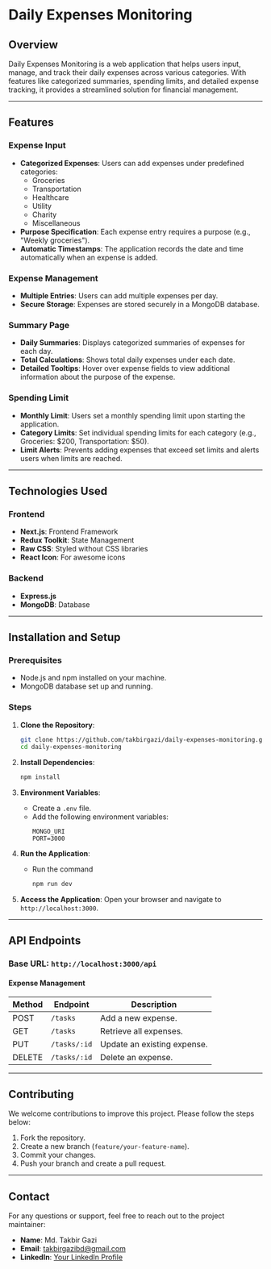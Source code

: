 # Daily Expenses Monitoring

## Overview
Daily Expenses Monitoring is a web application that helps users input, manage, and track their daily expenses across various categories. With features like categorized summaries, spending limits, and detailed expense tracking, it provides a streamlined solution for financial management.

---

## Features

### Expense Input
- **Categorized Expenses**: Users can add expenses under predefined categories:
  - Groceries
  - Transportation
  - Healthcare
  - Utility
  - Charity
  - Miscellaneous
- **Purpose Specification**: Each expense entry requires a purpose (e.g., "Weekly groceries").
- **Automatic Timestamps**: The application records the date and time automatically when an expense is added.

### Expense Management
- **Multiple Entries**: Users can add multiple expenses per day.
- **Secure Storage**: Expenses are stored securely in a MongoDB database.

### Summary Page
- **Daily Summaries**: Displays categorized summaries of expenses for each day.
- **Total Calculations**: Shows total daily expenses under each date.
- **Detailed Tooltips**: Hover over expense fields to view additional information about the purpose of the expense.

### Spending Limit
- **Monthly Limit**: Users set a monthly spending limit upon starting the application.
- **Category Limits**: Set individual spending limits for each category (e.g., Groceries: $200, Transportation: $50).
- **Limit Alerts**: Prevents adding expenses that exceed set limits and alerts users when limits are reached.

---

## Technologies Used

### Frontend
- **Next.js**: Frontend Framework
- **Redux Toolkit**: State Management
- **Raw CSS**: Styled without CSS libraries
- **React Icon**: For awesome icons

### Backend
- **Express.js**
- **MongoDB**: Database

---

## Installation and Setup

### Prerequisites
- Node.js and npm installed on your machine.
- MongoDB database set up and running.

### Steps

1. **Clone the Repository**:
   ```bash
   git clone https://github.com/takbirgazi/daily-expenses-monitoring.git
   cd daily-expenses-monitoring
   ```

2. **Install Dependencies**:
   ```bash
   npm install
   ```

3. **Environment Variables**:
   - Create a `.env` file.
   - Add the following environment variables:
     ```env
     MONGO_URI
     PORT=3000
     ```

4. **Run the Application**:
   - Run the command 
     ```bash
     npm run dev
     ```

5. **Access the Application**:
   Open your browser and navigate to `http://localhost:3000`.

---

## API Endpoints

### Base URL: `http://localhost:3000/api`

#### Expense Management

| Method | Endpoint         | Description                 |
|--------|------------------|-----------------------------|
| POST   | `/tasks`         | Add a new expense.          |
| GET    | `/tasks`         | Retrieve all expenses.      |
| PUT    | `/tasks/:id`     | Update an existing expense. |
| DELETE | `/tasks/:id`     | Delete an expense.          |
 
---

## Contributing
We welcome contributions to improve this project. Please follow the steps below:
1. Fork the repository.
2. Create a new branch (`feature/your-feature-name`).
3. Commit your changes.
4. Push your branch and create a pull request.

---

## Contact
For any questions or support, feel free to reach out to the project maintainer:
- **Name**: Md. Takbir Gazi
- **Email**: takbirgazibd@gmail.com
- **LinkedIn**: [Your LinkedIn Profile](https://linkedin.com/in/takbirgazi)